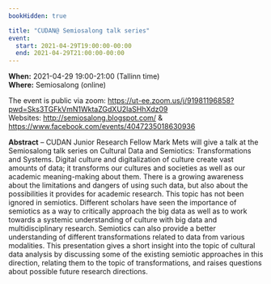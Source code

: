 ```yaml
---
bookHidden: true

title: "CUDAN@ Semiosalong talk series"
event:
  start: 2021-04-29T19:00:00-00:00
  end: 2021-04-29T21:00:00-00:00
---
```


**When:** 2021-04-29 19:00-21:00 (Tallinn time)  
**Where:** Semiosalong (online) 

The event is public via zoom: https://ut-ee.zoom.us/j/91981196858?pwd=Sks3TGFkVmN1WktaZGdXU2laSHhXdz09  
Websites: http://semiosalong.blogspot.com/ & https://www.facebook.com/events/4047235018630936 

<!--more-->
**Abstract** – CUDAN Junior Research Fellow Mark Mets will give a talk at the Semiosalong talk series on Cultural Data and Semiotics: Transformations and Systems. Digital culture and digitalization of culture create vast amounts of data; it transforms our cultures and societies as well as our academic meaning-making about them. There is a growing awareness about the limitations and dangers of using such data, but also about the possibilities it provides for academic research. This topic has not been ignored in semiotics. Different scholars have seen the importance of semiotics as a way to critically approach the big data as well as to work towards a systemic understanding of culture with big data and multidisciplinary research. Semiotics can also provide a better understanding of different transformations related to data from various modalities. This presentation gives a short insight into the topic of cultural data analysis by discussing some of the existing semiotic approaches in this direction, relating them to the topic of transformations, and raises questions about possible future research directions.  
